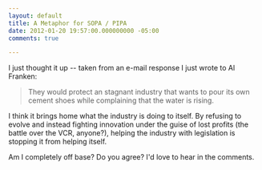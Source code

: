 ```yaml
---
layout: default
title: A Metaphor for SOPA / PIPA
date: 2012-01-20 19:57:00.000000000 -05:00
comments: true

---
```

I just thought it up -- taken from an e-mail response I just wrote to Al Franken:

> They would protect an stagnant industry that wants to pour its own cement shoes while complaining that the water is rising.

I think it brings home what the industry is doing to itself. By refusing to evolve and instead fighting innovation under the guise of lost profits (the battle over the VCR, anyone?), helping the industry with legislation is stopping it from helping itself.

Am I completely off base? Do you agree? I'd love to hear in the comments.
